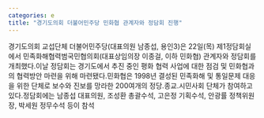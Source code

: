 ```yaml
---
categories: e
title: "경기도의회 더불어민주당 민화협 관계자와 정담회 진행"
---
```

경기도의회 교섭단체 더불어민주당(대표의원 남종섭, 용인3)은 22일(목) 제1정담회실에서 민족화해협력범국민협의회(대표상임의장 이종걸, 이하 민화협) 관계자와 정담회를 개최했다.이날 정담회는 경기도에서 추진 중인 평화 협력 사업에 대한 점검 및 민화협과의 협력방안 마련을 위해 마련됐다.민화협은 1998년 결성된 민족화해 및 통일문제 대응을 위한 단체로 보수와 진보를 망라한 200여개의 정당․종교․시민사회 단체가 참여하고 있다.정담회에는 남종섭 대표의원, 조성환 총괄수석, 고은정 기획수석, 안광률 정책위원장, 박세원 정무수석 등이 참석